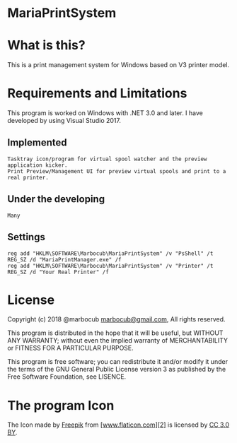 # MariaPrintSystem

What is this?
=============

This is a print management system for Windows based on V3 printer model.

Requirements and Limitations
============================

This program is worked on Windows with .NET 3.0 and later. I have developed by using Visual Studio 2017.

Implemented
-----------

    Tasktray icon/program for virtual spool watcher and the preview application kicker.
    Print Preview/Management UI for preview virtual spools and print to a real printer.

Under the developing
--------------------

    Many

Settings
--------

    reg add "HKLM\SOFTWARE\Marbocub\MariaPrintSystem" /v "PsShell" /t REG_SZ /d "MariaPrintManager.exe" /f
    reg add "HKLM\SOFTWARE\Marbocub\MariaPrintSystem" /v "Printer" /t REG_SZ /d "Your Real Printer" /f

License
=======

Copyright (c) 2018 @marbocub <marbocub@gmail.com>, All rights reserved.

This program is distributed in the hope that it will be useful, but WITHOUT ANY WARRANTY; without even the implied warranty of MERCHANTABILITY or FITNESS FOR A PARTICULAR PURPOSE. 

This program is free software; you can redistribute it and/or modify it under the terms of the GNU General Public License version 3 as published by the Free Software Foundation, see LISENCE.

The program Icon
================

The Icon made by [Freepik][1] from [www.flaticon.com][2] is licensed by [CC 3.0 BY][3].

[1]: http://www.freepik.com/
[2]: https://www.flaticon.com/
[3]: http://creativecommons.org/licenses/by/3.0/
